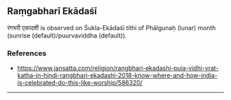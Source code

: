 ## Raṃgabharī Ekādaśī
रंगभरी एकादशी is observed on Śukla-Ekādaśī tithi of Phālgunaḥ (lunar) month (sunrise (default)/puurvaviddha (default)).


### References
* https://www.jansatta.com/religion/rangbhari-ekadashi-puja-vidhi-vrat-katha-in-hindi-rangbhari-ekadashi-2018-know-where-and-how-india-is-celebrated-do-this-like-worship/586320/


---

